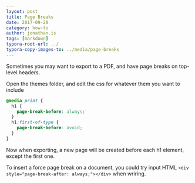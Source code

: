 ```yaml
---
layout: post
title: Page Breaks
date: 2017-09-20
category: how-to
author: jonathan.is
tags: [markdown]
typora-root-url: ../
typora-copy-images-to: ../media/page-breaks
---
```


Sometimes you may want to export to a PDF, and have page breaks on top-level headers.

Open the themes folder, and edit the css for whatever them you want to include

```css
@media print {
  h1 {
    page-break-before: always;
  }
  h1:first-of-type {
    page-break-before: avoid;
  }
}
```

Now when exporting, a new page will be created before each h1 element, except the first one.

To insert a force page break on a document, you could try input HTML `<div style="page-break-after: always;"></div>` when wriring.
